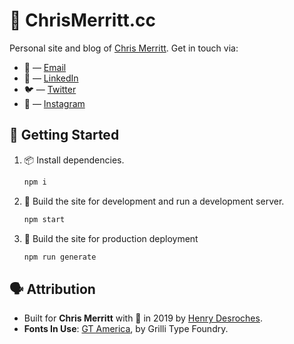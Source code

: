 # 🌌 ChrisMerritt.cc

Personal site and blog of [Chris Merritt](https://chrismerritt.cc). Get in touch via:

- 💌 — [Email](mailto:hello@chrismerritt.cc)
- 💼 — [LinkedIn](https://www.linkedin.com/in/chrisbmerritt)
- 🐦 — [Twitter](https://twitter.com/chrismerritt)
- 📸 — [Instagram](https://www.instagram.com/chrisbmerritt)

## 🎉 Getting Started

1. 📦 Install dependencies.
   ```sh
   npm i
   ```
2. 🚧 Build the site for development and run a development server.
   ```sh
   npm start
   ```
3. 🚢 Build the site for production deployment

   ```sh
   npm run generate
   ```

## 🗣 Attribution

- Built for **Chris Merritt** with 💖 in 2019 by [Henry Desroches](https://github.com/xdesro).
- **Fonts In Use**: [GT America](http://gt-america.com/), by Grilli Type Foundry.
